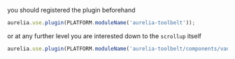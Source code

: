 
you should registered the plugin beforehand

```js
aurelia.use.plugin(PLATFORM.moduleName('aurelia-toolbelt'));
```
or at any further level you are interested down to the ```scrollup``` itself
```js
aurelia.use.plugin(PLATFORM.moduleName('aurelia-toolbelt/components/vanilla/scrollup'));
```